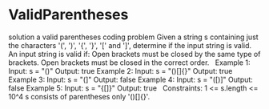 # ValidParentheses
solution a valid parentheses coding problem
Given a string s containing just the characters '(', ')', '{', '}', '[' and ']', determine if the input string is valid.
An input string is valid if:
Open brackets must be closed by the same type of brackets.
Open brackets must be closed in the correct order.
 
Example 1:
Input: s = "()"
Output: true
Example 2:
Input: s = "()[]{}"
Output: true
Example 3:
Input: s = "(]"
Output: false
Example 4:
Input: s = "([)]"
Output: false
Example 5:
Input: s = "{[]}"
Output: true
 
Constraints:
1 <= s.length <= 10^4
s consists of parentheses only '()[]{}'.
